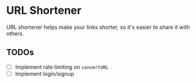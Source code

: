 # URL Shortener

URL shortener helps make your links shorter, so it's easier to share it with others.

## TODOs

- [ ] Implement rate limiting on `convertURL`
- [ ] Implement login/signup
